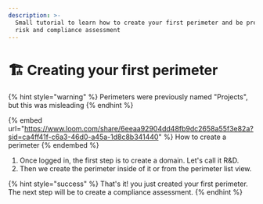 ```yaml
---
description: >-
  Small tutorial to learn how to create your first perimeter and be prepared for
  risk and compliance assessment
---
```


# 🏗️ Creating your first perimeter

{% hint style="warning" %}
Perimeters were previously named "Projects", but this was misleading
{% endhint %}

{% embed url="https://www.loom.com/share/6eeaa92904dd48fb9dc2658a55f3e82a?sid=ca4ff41f-c6a3-46d0-a45a-1d8c8b341440" %}
How to create a perimeter
{% endembed %}

1. Once logged in, the first step is to create a domain. Let's call it R\&D.
2. Then we create the perimeter inside of it or from the perimeter list view.

{% hint style="success" %}
That's it! you just created your first perimeter. The next step will be to create a compliance assessment.
{% endhint %}
